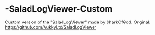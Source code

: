 # -SaladLogViewer-Custom
Custom version of the "SaladLogViewer" made by SharkOfGod. Original: https://github.com/VukkyLtd/SaladLogViewer
